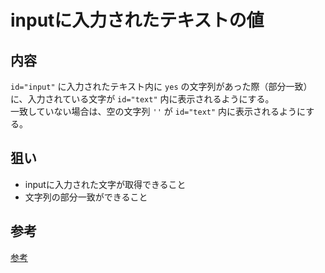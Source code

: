 # inputに入力されたテキストの値

## 内容 
`id="input"` に入力されたテキスト内に `yes` の文字列があった際（部分一致）に、入力されている文字が `id="text"` 内に表示されるようにする。  
一致していない場合は、空の文字列 `''` が `id="text"` 内に表示されるようにする。  

## 狙い
- inputに入力された文字が取得できること  
- 文字列の部分一致ができること  
  
## 参考

[参考](./example/README.md)  